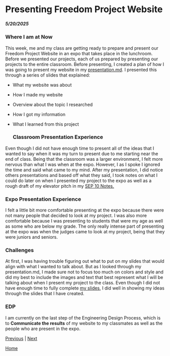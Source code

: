 # Presenting Freedom Project Website
##### 5/20/2025

### Where I am at Now
This week, me and my class are getting ready to prepare and present our Freedom Project Website in an expo that takes place in the lunchroom. Before we presented our projects, each of us prepared by presenting our projects to the entire classroom. Before presenting, I created a plan of how I was going to present my website in my <a href="https://github.com/albertog3410/sep10-freedom-project/blob/main/prep/presentation.md">presentation.md</a>. I presented this through a series of slides that explained:

* What my website was about
* How I made my website
* Overview about the topic I researched
* How I got my information
* What I learned from this project




  ### Classroom Presentation Experience
Even though I did not have enough time to present all of the ideas that I wanted to say when it was my turn to present due to me starting near the end of class. Being that the classroom was a larger environment, I felt more nervous than what I was when at the expo. However, I as I spoke I ignored the time and said what came to my mind. After my presentation, I did notice others presentations and based off what they said, I took notes on what I could do later on when I presented my project to the expo as well as a rough draft of my elevator pitch in my <a href="https://docs.google.com/document/d/1A2XHHZMAQzeLSCWgqWkjUZEGnJgxERoBWS8t-Opy4gI/edit?tab=t.0">SEP 10 Notes.</a>
  
### Expo Presentation Experience 
I felt a little bit more comfortable presenting at the expo because there were not many people that decided to look at my project. I was also more comfortable because I was presenting to students that were my age as well as some who are below my grade. The only really intense part of presenting at the expo was when the judges came to look at my project, being that they were juniors and seniors.



###  Challenges 
At first, I was having trouble figuring out what to put on my slides that would align with what I wanted to talk about. But as I looked through my presentation.md, I made sure not to focus too much on colors and style and did my best to include the images and text that best represent what I will be talking about when I present my project to the class. Even though I did not have enough time to fully complete <a href="https://docs.google.com/presentation/d/1k4kwkzc9YKW5hxpw8--_Bp2bct3xF3-JllOVe0DIR84/edit?slide=id.g358e36cd9e1_0_6#slide=id.g358e36cd9e1_0_6">my slides</a>, I did well in showing my ideas through the slides that I have created. 




### EDP 
I am currently on the last step of the Engineering Design Process, which is to <strong>Communicate the results</strong> of my website to my classmates as well as the people who are present in the expo.







[Previous](entry06.md) | [Next](entry08.md)

[Home](../README.md)
